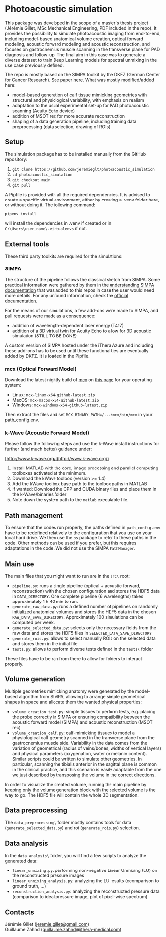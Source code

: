 # Photoacoustic simulation

This package was developed in the scope of a master's thesis project (Jérémie Gillet, MSc Mechanical Engineering, PDF included in the repo). It provides the possibility to simulate photoacoustic imaging from end-to-end, including model-based anatomical volume creation, optical forward modeling, acoustic forward modeling and acoustic reconstruction, and focuses on gastrocnemius muscle scanning in the transverse plane for PAD diagnosis and follow-up. The final aim in this case was to generate a diverse dataset to train Deep Learning models for spectral unmixing in the use case previously defined.

The repo is mostly based on the SIMPA toolkit by the DKFZ (German Center for Cancer Research). See paper [here](https://doi.org/10.1117/1.JBO.27.8.083010). What was mostly modified/added here:
* model-based generation of calf tissue mimicking geometries with structural and physiological variability, with emphasis on realism
* adaptation to the usual experimental set-up for PAD photoacoustic scanning (Acuity Echo device) 
* addition of MSOT rec for more accurate reconstruction
* shaping of a data generation pipeline, including training data preprocessing (data selection, drawing of ROIs)

## Setup

The simulation package has to be installed manually from the GitHub repository: 
1. `git clone https://github.com/jeremieglt/photoacoustic_simulation`
2. `cd photoacoustic_simulation`
3. `git checkout main`
4. `git pull`

A Pipfile is provided with all the required dependencies. It is advised to create a specific virtual environment, either by creating a .venv folder here, or without doing it. The following command:

    pipenv install

will install the dependencies in .venv if created or in `C:\Users\user_name\.virtualenvs` if not.

## External tools

These third party toolkits are required for the simulations:

### SIMPA

The structure of the pipeline follows the classical sketch from SIMPA. Some practical information were gathered by them in the [understanding SIMPA documentation](./docs/source/understanding_simpa.md) that was added to this repos in case the user would need more details. For any unfound information, check the [official documentation](https://simpa.readthedocs.io/en/develop).

For the means of our simulations, a few add-ons were made to SIMPA, and pull requests were made as a consequence: 
* addition of wavelength-dependent laser energy (T417)
* addition of a 3D virtual twin for Acuity Echo to allow for 3D acoustic simulation (STILL TO BE DONE)

A custom version of SIMPA hosted under the iThera Azure and including these add-ons has to be used until these functionalities are eventually added by DKFZ. It is loaded in the Pipfile.

### mcx (Optical Forward Model)

Download the latest nightly build of [mcx](http://mcx.space/) on [this page](http://mcx.space/nightly/github/) for your operating system:

- Linux: `mcx-linux-x64-github-latest.zip`
- MacOS: `mcx-macos-x64-github-latest.zip`
- Windows: `mcx-windows-x64-github-latest.zip`

Then extract the files and set `MCX_BINARY_PATH=/.../mcx/bin/mcx` in your path_config.env.

### k-Wave (Acoustic Forward Model)

Please follow the following steps and use the k-Wave install instructions 
for further (and much better) guidance under:

[http://www.k-wave.org/](http://www.k-wave.org/)

1. Install MATLAB with the core, image processing and parallel computing toolboxes activated at the minimum.
2. Download the kWave toolbox (version >= 1.4)
3. Add the kWave toolbox base path to the toolbox paths in MATLAB
4. If wanted: Download the CPP and CUDA binary files and place them in the k-Wave/binaries folder
5. Note down the system path to the `matlab` executable file.

## Path management

To ensure that the codes run properly, the paths defined in `path_config.env` have to be redefined relatively to the configuration that you use on your local hard drive. We then use the `os` package to refer to these paths in the code. Other methods can be used if you prefer, but this requires adaptations in the code. We did not use the SIMPA `PathManager`.

## Main use

The main files that you might want to run are in the `src\` root:
* `pipeline.py`: runs a single pipeline (optical + acoustic forward, reconstruction) with the chosen configuration and stores the HDF5 data in `DATA_DIRECTORY`. One complete pipeline (6 wavelengths) takes approximately 1 h 40 min to run.
* `generate_raw_data.py`: runs a defined number of pipelines on randomly initialized anatomical volumes and stores the HDF5 data in the chosen `RAW_DATA_SAVE_DIRECTORY`. Approximately 100 simulations can be computed per week.
* `generate_selected_data.py`: selects only the necessary fields from the raw data and stores the HDF5 files in `SELECTED_DATA_SAVE_DIRECTORY`
* `generate_rois.py`: allows to select manually ROIs on the selected data and stores them in the initial file
* `tests.py`: allows to perform diverse tests defined in the `tests\` folder

These files have to be ran from there to allow for folders to interact properly.

## Volume generation

Multiple geometries mimicking anatomy were generated by the model-based algorithm from SIMPA, allowing to arrange simple geometrical shapes in space and allocate them the wanted physical properties:
* `volume_creation_test.py`: simple tissues to perform tests, e.g. placing the probe correctly in SIMPA or ensuring compatibility between the acoustic forward model (SIMPA) and acoustic reconstruction (MSOT rec)
* `volume_creation_calf.py`: calf-mimicking tissues to model a physiological calf geometry scanned in the transverse plane from the gastrocnemius muscle side. Variability in the data comes from the variation of geometrical (radius of veins/bones, widths of vertical layers) and physical parameters (oxygenation, water or melanin content). Similar scripts could be written to simulate other geometries. In particular, scanning the tibialis anterior in the sagittal plane is common in the clinical practice, and this scenario is easily adaptable from the one we just described by transposing the volume in the correct directions.

In order to visualize the created volume, running the main pipeline by keeping only the volume generation block with the selected volume is the way to go. The HDF5 file will contain the whole 3D segmentation.

## Data preprocessing

The `data_preprocessing\` folder mostly contains tools for data (`generate_selected_data.py`) and roi (`generate_rois.py`) selection.

## Data analysis

In the `data_analysis\` folder, you will find a few scripts to analyze the generated data:
* `linear_unmixing.py`: performing non-negative Linear Unmixing (LU) on the reconstructed pressure images
* `linear_unmixing_analysis.py`: analyzing the LU results (ccomparison to ground truth, ...)
* `reconstruction_analysis.py`: analyzing the reconstructed pressure data (comparison to ideal pressure image, plot of pixel-wise spectrum)

## Contacts

Jérémie Gillet (jeremie.gillet@gmail.com) \
Guillaume Zahnd (guillaume.zahnd@ithera-medical.com)